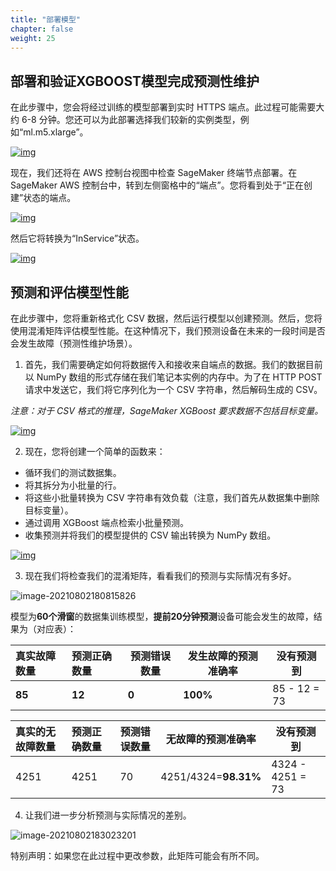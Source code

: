 ```yaml
---
title: "部署模型"
chapter: false
weight: 25
---
```




## 部署和验证XGBOOST模型完成预测性维护



在此步骤中，您会将经过训练的模型部署到实时 HTTPS 端点。此过程可能需要大约 6-8 分钟。您还可以为此部署选择我们较新的实例类型，例如“ml.m5.xlarge”。

[![img](https://sagemaker-immersionday.workshop.aws/lab2/media/image17.png)](https://sagemaker-immersionday.workshop.aws/lab2/media/image17.png)



现在，我们还将在 AWS 控制台视图中检查 SageMaker 终端节点部署。在 SageMaker AWS 控制台中，转到左侧窗格中的“端点”。您将看到处于“正在创建”状态的端点。

[![img](https://sagemaker-immersionday.workshop.aws/lab2/media/image18.png)](https://sagemaker-immersionday.workshop.aws/lab2/media/image18.png)

然后它将转换为“InService”状态。

[![img](https://sagemaker-immersionday.workshop.aws/lab2/media/image19.png)](https://sagemaker-immersionday.workshop.aws/lab2/media/image19.png)



## 预测和评估模型性能

在此步骤中，您将重新格式化 CSV 数据，然后运行模型以创建预测。然后，您将使用混淆矩阵评估模型性能。在这种情况下，我们预测设备在未来的一段时间是否会发生故障（预测性维护场景）。



1. 首先，我们需要确定如何将数据传入和接收来自端点的数据。我们的数据目前以 NumPy 数组的形式存储在我们笔记本实例的内存中。为了在 HTTP POST 请求中发送它，我们将它序列化为一个 CSV 字符串，然后解码生成的 CSV。

*注意：对于 CSV 格式的推理，SageMaker XGBoost 要求数据不包括目标变量。*

[![img](https://sagemaker-immersionday.workshop.aws/lab2/media/image20.png)](https://sagemaker-immersionday.workshop.aws/lab2/media/image20.png)



2. 现在，您将创建一个简单的函数来：

- 循环我们的测试数据集。
- 将其拆分为小批量的行。
- 将这些小批量转换为 CSV 字符串有效负载（注意，我们首先从数据集中删除目标变量）。
- 通过调用 XGBoost 端点检索小批量预测。
- 收集预测并将我们的模型提供的 CSV 输出转换为 NumPy 数组。

[![img](https://sagemaker-immersionday.workshop.aws/lab2/media/image10.png)](https://sagemaker-immersionday.workshop.aws/lab2/media/image10.png)



3. 现在我们将检查我们的混淆矩阵，看看我们的预测与实际情况有多好。

![image-20210802180815826](/images/PredictiveMaintenance/image-20210802180815826.png)

模型为**60个滑窗**的数据集训练模型，**提前20分钟预测**设备可能会发生的故障，结果为（对应表）：

| 真实故障数量 |预测正确数量 |预测错误数量 |发生故障的预测准确率 |没有预测到 |
| :--------- | :----------- | ------------- | ------------- | ------------- |
|**85** | **12** | **0** | **100%** | 85 - 12 = 73 |

| 真实的无故障数量 | 预测正确数量 | 预测错误数量 | 无故障的预测准确率   | 没有预测到       |
| :--------- | :----------- | ------------- | ------------- | ------------- |
|4251 | 4251         |70| 4251/4324=**98.31%** |4324 - 4251 = 73 |


4. 让我们进一步分析预测与实际情况的差别。

![image-20210802183023201](/images/PredictiveMaintenance/image-20210802183023201.png)



特别声明：如果您在此过程中更改参数，此矩阵可能会有所不同。

